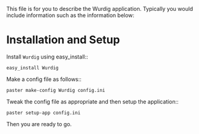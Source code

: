 This file is for you to describe the Wurdig application. Typically
you would include information such as the information below:

Installation and Setup
======================

Install ``Wurdig`` using easy_install::

    easy_install Wurdig

Make a config file as follows::

    paster make-config Wurdig config.ini

Tweak the config file as appropriate and then setup the application::

    paster setup-app config.ini

Then you are ready to go.
